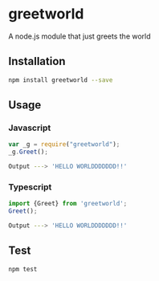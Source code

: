 # greetworld
A node.js module that just greets the world

## Installation
```sh
npm install greetworld --save
```

## Usage

### Javascript
```javascript
var _g = require("greetworld");
_g.Greet();
```
```sh
Output ---> 'HELLO WORLDDDDDDD!!'
```

### Typescript
```typescript
import {Greet} from 'greetworld';
Greet(); 
```
```sh
Output ---> 'HELLO WORLDDDDDDD!!'
```

## Test
```sh
npm test
```

